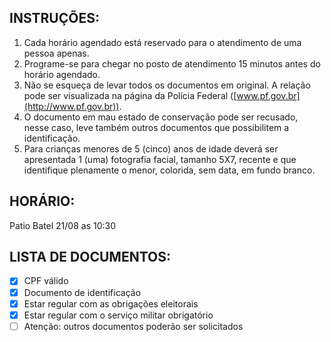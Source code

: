 ## INSTRUÇÕES:
1. Cada horário agendado está reservado para o atendimento de uma pessoa apenas.
2. Programe-se para chegar no posto de atendimento 15 minutos antes do horário agendado.
3. Não se esqueça de levar todos os documentos em original. A relação pode ser visualizada na página da Polícia Federal ([www.pf.gov.br](http://www.pf.gov.br)).
4. O documento em mau estado de conservação pode ser recusado, nesse caso, leve também outros documentos que possibilitem a identificação.
5. Para crianças menores de 5 (cinco) anos de idade deverá ser apresentada 1 (uma) fotografia facial, tamanho 5X7, recente e que identifique plenamente o menor, colorida, sem data, em fundo branco.

## HORÁRIO:
Patio Batel 21/08 as 10:30
## LISTA DE DOCUMENTOS:
- [x] CPF válido
- [x] Documento de identificação
- [x] Estar regular com as obrigações eleitorais
- [x] Estar regular com o serviço militar obrigatório
- [ ] Atenção: outros documentos poderão ser solicitados